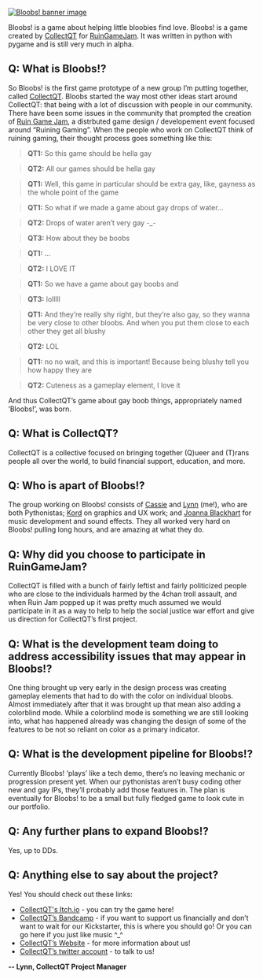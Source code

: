 [![Bloobs! banner image](http://i.imgur.com/XvnbhUg.png)](http://collectqt.itch.io/bloobs)

Bloobs! is a game about helping little bloobies find love. Bloobs! is a game created by [CollectQT](http://collectqt.me) for [RuinGameJam](http://itch.io/jam/ruinjam2014). It was written in python with pygame and is still very much in alpha.

## Q: What is Bloobs!?

So Bloobs! is the first game prototype of a new group I’m putting together, called [CollectQT](http://collectqt.me). Bloobs started the way most other ideas start around CollectQT: that being with a lot of discussion with people in our community. There have been some issues in the community that prompted the creation of [Ruin Game Jam](http://itch.io/jam/ruinjam2014), a distrbuted game design / developement event focused around “Ruining Gaming”. When the people who work on CollectQT think of ruining gaming, their thought process goes something like this:

> **QT1:** So this game should be hella gay

> **QT2:** All our games should be hella gay

> **QT1:** Well, this game in particular should be extra gay, like, gayness as the whole point of the game

> **QT1:** So what if we made a game about gay drops of water…

> **QT2:** Drops of water aren’t very gay -_-

> **QT3:** How about they be boobs

> **QT1:** …

> **QT2:** I LOVE IT

> **QT1:** So we have a game about gay boobs and

> **QT3:** lolllll

> **QT1:** And they’re really shy right, but they’re also gay, so they wanna be very close to other bloobs. And when you put them close to each other they get all blushy

> **QT2:** LOL

> **QT1:** no no wait, and this is important! Because being blushy tell you how happy they are

> **QT2:** Cuteness as a gameplay element, I love it

And thus CollectQT’s game about gay boob things, appropriately named ‘Bloobs!’, was born.

## Q: What is CollectQT?

CollectQT is a collective focused on bringing together (Q)ueer and (T)rans people all over the world, to build financial support, education, and more.

## Q: Who is apart of Bloobs!?

The group working on Bloobs! consists of [Cassie](https://twitter.com/cassiedelia) and [Lynn](https://twitter.com/lynnmagic) (me!), who are both Pythonistas; [Kord](https://twitter.com/wulficorn) on graphics and UX work; and [Joanna Blackhart](https://twitter.com/MsBlackhart) for music development and sound effects. They all worked very hard on Bloobs! pulling long hours, and are amazing at what they do.

## Q: Why did you choose to participate in RuinGameJam?

CollectQT is filled with a bunch of fairly leftist and fairly politicized people who are close to the individuals harmed by the 4chan troll assault, and when Ruin Jam popped up it was pretty much assumed we would participate in it as a way to help to help the social justice war effort and give us direction for CollectQT’s first project.

## Q: What is the development team doing to address accessibility issues that may appear in Bloobs!?

One thing brought up very early in the design process was creating gameplay elements that had to do with the color on individual bloobs. Almost immediately after that it was brought up that mean also adding a colorblind mode. While a colorblind mode is something we are still looking into, what has happened already was changing the design of some of the features to be not so reliant on color as a primary indicator.

## Q: What is the development pipeline for Bloobs!?

Currently Bloobs! ‘plays’ like a tech demo, there’s no leaving mechanic or progression present yet. When our pythonistas aren’t busy coding other new and gay IPs, they’ll probably add those features in. The plan is eventually for Bloobs! to be a small but fully fledged game to look cute in our portfolio.

## Q: Any further plans to expand Bloobs!?

Yes, up to DDs.

## Q: Anything else to say about the project?

Yes! You should check out these links:

* [CollectQT's Itch.io](http://collectqt.itch.io/bloobs) - you can try the game here!
* [CollectQT’s Bandcamp](http://collectqt.bandcamp.com) - if you want to support us financially and don’t want to wait for our Kickstarter, this is where you should go! Or you can go here if you just like music \^_^
* [CollectQT’s Website](http://collectqt.me) - for more information about us!
* [CollectQT’s twitter account](http://twitter.com/CollectQT) - to talk to us!

**-- Lynn, CollectQT Project Manager**
